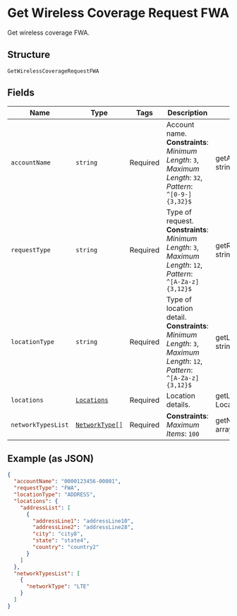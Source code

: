 
# Get Wireless Coverage Request FWA

Get wireless coverage FWA.

## Structure

`GetWirelessCoverageRequestFWA`

## Fields

| Name | Type | Tags | Description | Getter | Setter |
|  --- | --- | --- | --- | --- | --- |
| `accountName` | `string` | Required | Account name.<br>**Constraints**: *Minimum Length*: `3`, *Maximum Length*: `32`, *Pattern*: `^[0-9-]{3,32}$` | getAccountName(): string | setAccountName(string accountName): void |
| `requestType` | `string` | Required | Type of request.<br>**Constraints**: *Minimum Length*: `3`, *Maximum Length*: `12`, *Pattern*: `^[A-Za-z]{3,12}$` | getRequestType(): string | setRequestType(string requestType): void |
| `locationType` | `string` | Required | Type of location detail.<br>**Constraints**: *Minimum Length*: `3`, *Maximum Length*: `12`, *Pattern*: `^[A-Za-z]{3,12}$` | getLocationType(): string | setLocationType(string locationType): void |
| `locations` | [`Locations`](../../doc/models/locations.md) | Required | Location details. | getLocations(): Locations | setLocations(Locations locations): void |
| `networkTypesList` | [`NetworkType[]`](../../doc/models/network-type.md) | Required | **Constraints**: *Maximum Items*: `100` | getNetworkTypesList(): array | setNetworkTypesList(array networkTypesList): void |

## Example (as JSON)

```json
{
  "accountName": "0000123456-00001",
  "requestType": "FWA",
  "locationType": "ADDRESS",
  "locations": {
    "addressList": [
      {
        "addressLine1": "addressLine10",
        "addressLine2": "addressLine28",
        "city": "city8",
        "state": "state4",
        "country": "country2"
      }
    ]
  },
  "networkTypesList": [
    {
      "networkType": "LTE"
    }
  ]
}
```

